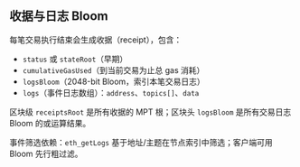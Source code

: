 ## 收据与日志 Bloom

每笔交易执行结束会生成收据（receipt），包含：

- `status` 或 `stateRoot`（早期）
- `cumulativeGasUsed`（到当前交易为止总 gas 消耗）
- `logsBloom`（2048-bit Bloom，索引本笔交易日志）
- `logs`（事件日志数组）：`address`、`topics[]`、`data`

区块级 `receiptsRoot` 是所有收据的 MPT 根；区块头 `logsBloom` 是所有交易日志 Bloom 的或运算结果。

事件筛选依赖：`eth_getLogs` 基于地址/主题在节点索引中筛选；客户端可用 Bloom 先行粗过滤。

